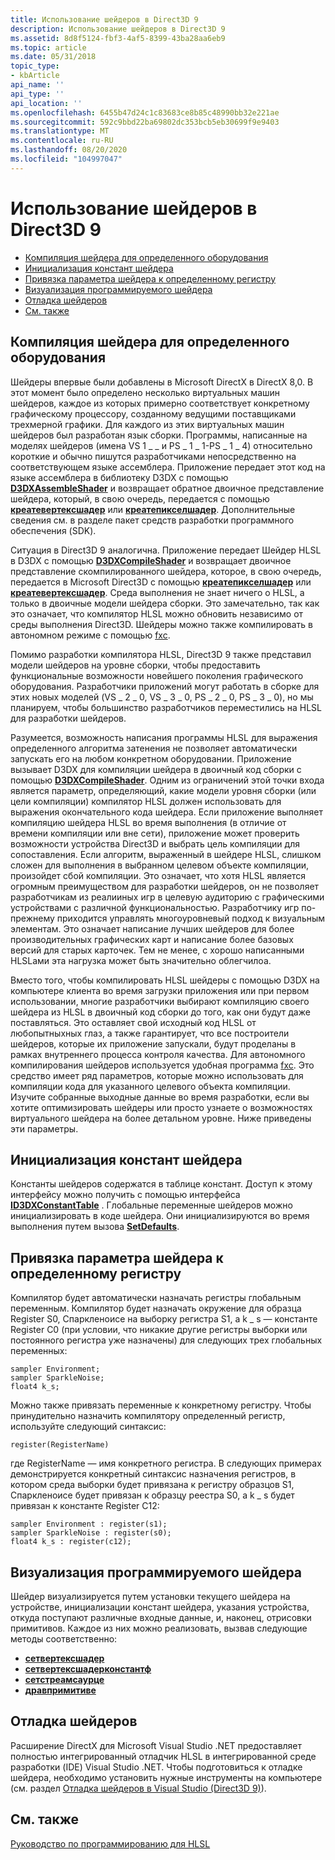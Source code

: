 ```yaml
---
title: Использование шейдеров в Direct3D 9
description: Использование шейдеров в Direct3D 9
ms.assetid: 8d8f5124-fbf3-4af5-8399-43ba28aa6eb9
ms.topic: article
ms.date: 05/31/2018
topic_type:
- kbArticle
api_name: ''
api_type: ''
api_location: ''
ms.openlocfilehash: 6455b47d24c1c83683ce8b85c48990bb32e221ae
ms.sourcegitcommit: 592c9bbd22ba69802dc353bcb5eb30699f9e9403
ms.translationtype: MT
ms.contentlocale: ru-RU
ms.lasthandoff: 08/20/2020
ms.locfileid: "104997047"
---
```

# <a name="using-shaders-in-direct3d-9"></a>Использование шейдеров в Direct3D 9

-   [Компиляция шейдера для определенного оборудования](#compiling-a-shader-for-specific-hardware)
-   [Инициализация констант шейдера](#initializing-shader-constants)
-   [Привязка параметра шейдера к определенному регистру](#binding-a-shader-parameter-to-a-particular-register)
-   [Визуализация программируемого шейдера](#rendering-a-programmable-shader)
-   [Отладка шейдеров](#debugging-shaders)
-   [См. также](#related-topics)

## <a name="compiling-a-shader-for-specific-hardware"></a>Компиляция шейдера для определенного оборудования

Шейдеры впервые были добавлены в Microsoft DirectX в DirectX 8,0. В этот момент было определено несколько виртуальных машин шейдеров, каждое из которых примерно соответствует конкретному графическому процессору, созданному ведущими поставщиками трехмерной графики. Для каждого из этих виртуальных машин шейдеров был разработан язык сборки. Программы, написанные на моделях шейдеров (имена VS 1 \_ \_ и PS \_ 1 \_ 1-PS \_ 1 \_ 4) относительно короткие и обычно пишутся разработчиками непосредственно на соответствующем языке ассемблера. Приложение передает этот код на языке ассемблера в библиотеку D3DX с помощью [**D3DXAssembleShader**](/windows/desktop/direct3d9/d3dxassembleshader) и возвращает обратное двоичное представление шейдера, который, в свою очередь, передается с помощью [**креатевертексшадер**](/windows/desktop/api/d3d9/nf-d3d9-idirect3ddevice9-createvertexshader) или [**креатепикселшадер**](/windows/desktop/api/d3d9/nf-d3d9-idirect3ddevice9-createpixelshader). Дополнительные сведения см. в разделе пакет средств разработки программного обеспечения (SDK).

Ситуация в Direct3D 9 аналогична. Приложение передает Шейдер HLSL в D3DX с помощью [**D3DXCompileShader**](/windows/desktop/direct3d9/d3dxcompileshader) и возвращает двоичное представление скомпилированного шейдера, которое, в свою очередь, передается в Microsoft Direct3D с помощью [**креатепикселшадер**](/windows/desktop/api/d3d9/nf-d3d9-idirect3ddevice9-createpixelshader) или [**креатевертексшадер**](/windows/desktop/api/d3d9/nf-d3d9-idirect3ddevice9-createvertexshader). Среда выполнения не знает ничего о HLSL, а только в двоичные модели шейдера сборки. Это замечательно, так как это означает, что компилятор HLSL можно обновить независимо от среды выполнения Direct3D. Шейдеры можно также компилировать в автономном режиме с помощью [fxc](/windows/desktop/direct3dtools/fxc).

Помимо разработки компилятора HLSL, Direct3D 9 также представил модели шейдеров на уровне сборки, чтобы предоставить функциональные возможности новейшего поколения графического оборудования. Разработчики приложений могут работать в сборке для этих новых моделей (VS \_ 2 \_ 0, VS \_ 3 \_ 0, PS \_ 2 \_ 0, PS \_ 3 \_ 0), но мы планируем, чтобы большинство разработчиков переместились на HLSL для разработки шейдеров.

Разумеется, возможность написания программы HLSL для выражения определенного алгоритма затенения не позволяет автоматически запускать его на любом конкретном оборудовании. Приложение вызывает D3DX для компиляции шейдера в двоичный код сборки с помощью [**D3DXCompileShader**](/windows/desktop/direct3d9/d3dxcompileshader). Одним из ограничений этой точки входа является параметр, определяющий, какие модели уровня сборки (или цели компиляции) компилятор HLSL должен использовать для выражения окончательного кода шейдера. Если приложение выполняет компиляцию шейдера HLSL во время выполнения (в отличие от времени компиляции или вне сети), приложение может проверить возможности устройства Direct3D и выбрать цель компиляции для сопоставления. Если алгоритм, выраженный в шейдере HLSL, слишком сложен для выполнения в выбранном целевом объекте компиляции, произойдет сбой компиляции. Это означает, что хотя HLSL является огромным преимуществом для разработки шейдеров, он не позволяет разработчикам из реалииных игр в целевую аудиторию с графическими устройствами с различной функциональностью. Разработчику игр по-прежнему приходится управлять многоуровневый подход к визуальным элементам. Это означает написание лучших шейдеров для более производительных графических карт и написание более базовых версий для старых карточек. Тем не менее, с хорошо написанными HLSLами эта нагрузка может быть значительно облегчилоа.

Вместо того, чтобы компилировать HLSL шейдеры с помощью D3DX на компьютере клиента во время загрузки приложения или при первом использовании, многие разработчики выбирают компиляцию своего шейдера из HLSL в двоичный код сборки до того, как они будут даже поставляться. Это оставляет свой исходный код HLSL от любопытныхных глаз, а также гарантирует, что все построители шейдеров, которые их приложение запускали, будут проделаны в рамках внутреннего процесса контроля качества. Для автономного компилирования шейдеров используется удобная программа [fxc](/windows/desktop/direct3dtools/fxc). Это средство имеет ряд параметров, которые можно использовать для компиляции кода для указанного целевого объекта компиляции. Изучите собранные выходные данные во время разработки, если вы хотите оптимизировать шейдеры или просто узнаете о возможностях виртуального шейдера на более детальном уровне. Ниже приведены эти параметры.

## <a name="initializing-shader-constants"></a>Инициализация констант шейдера

Константы шейдеров содержатся в таблице констант. Доступ к этому интерфейсу можно получить с помощью интерфейса [**ID3DXConstantTable**](/windows/desktop/direct3d9/id3dxconstanttable) . Глобальные переменные шейдеров можно инициализировать в коде шейдера. Они инициализируются во время выполнения путем вызова [**SetDefaults**](/windows/desktop/direct3d9/id3dxconstanttable--setdefaults).

## <a name="binding-a-shader-parameter-to-a-particular-register"></a>Привязка параметра шейдера к определенному регистру

Компилятор будет автоматически назначать регистры глобальным переменным. Компилятор будет назначать окружение для образца Register S0, Спаркленоисе на выборку регистра S1, а k \_ s — константе Register C0 (при условии, что никакие другие регистры выборки или постоянного регистра уже назначены) для следующих трех глобальных переменных:


```
sampler Environment;
sampler SparkleNoise;
float4 k_s;
```



Можно также привязать переменные к конкретному регистру. Чтобы принудительно назначить компилятору определенный регистр, используйте следующий синтаксис:


```
register(RegisterName)
```



где RegisterName — имя конкретного регистра. В следующих примерах демонстрируется конкретный синтаксис назначения регистров, в котором среда выборки будет привязана к регистру образцов S1, Спаркленоисе будет привязан к образцу реестра S0, а k \_ s будет привязан к константе Register C12:


```
sampler Environment : register(s1);
sampler SparkleNoise : register(s0);
float4 k_s : register(c12);
```



## <a name="rendering-a-programmable-shader"></a>Визуализация программируемого шейдера

Шейдер визуализируется путем установки текущего шейдера на устройстве, инициализации констант шейдера, указания устройства, откуда поступают различные входные данные, и, наконец, отрисовки примитивов. Каждое из них можно реализовать, вызвав следующие методы соответственно:

-   [**сетвертексшадер**](/windows/desktop/api/d3d9helper/nf-d3d9helper-idirect3ddevice9-setvertexshader)
-   [**сетвертексшадерконстантф**](/windows/desktop/api/d3d9helper/nf-d3d9helper-idirect3ddevice9-setvertexshaderconstantf)
-   [**сетстреамсаурце**](/windows/desktop/api/d3d9helper/nf-d3d9helper-idirect3ddevice9-setstreamsource)
-   [**дравпримитиве**](/windows/desktop/api/d3d9/nf-d3d9-idirect3ddevice9-drawprimitive)

## <a name="debugging-shaders"></a>Отладка шейдеров

Расширение DirectX для Microsoft Visual Studio .NET предоставляет полностью интегрированный отладчик HLSL в интегрированной среде разработки (IDE) Visual Studio .NET. Чтобы подготовиться к отладке шейдера, необходимо установить нужные инструменты на компьютере (см. раздел [Отладка шейдеров в Visual Studio (Direct3D 9)](dx-graphics-hlsl-debug-visual-studio.md)).

## <a name="related-topics"></a>См. также

<dl> <dt>

[Руководство по программированию для HLSL](dx-graphics-hlsl-pguide.md)
</dt> </dl>

 

 
